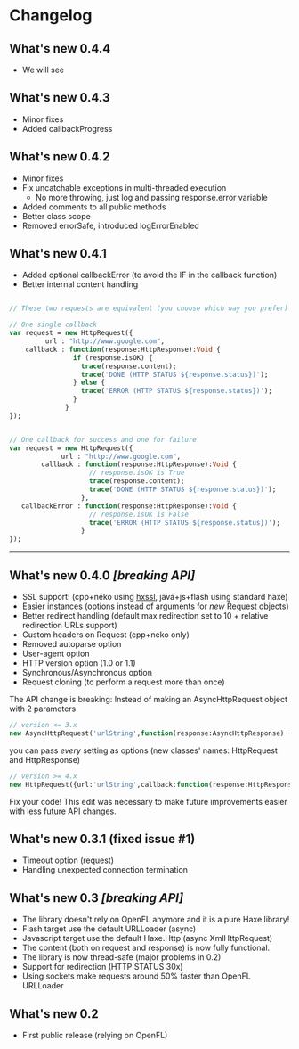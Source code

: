 
# Changelog

## What's new 0.4.4

- We will see

## What's new 0.4.3

- Minor fixes
- Added callbackProgress

## What's new 0.4.2

- Minor fixes
- Fix uncatchable exceptions in multi-threaded execution
  - No more throwing, just log and passing response.error variable
- Added comments to all public methods
- Better class scope
- Removed errorSafe, introduced logErrorEnabled

## What's new 0.4.1

- Added optional callbackError (to avoid the IF in the callback function)
- Better internal content handling

````haxe

// These two requests are equivalent (you choose which way you prefer)

// One single callback
var request = new HttpRequest({
         url : "http://www.google.com",
    callback : function(response:HttpResponse):Void {
                if (response.isOK) {
                  trace(response.content);
                  trace('DONE (HTTP STATUS ${response.status})');
                } else {
                  trace('ERROR (HTTP STATUS ${response.status})');
                }
              }  
});


// One callback for success and one for failure
var request = new HttpRequest({
             url : "http://www.google.com",
        callback : function(response:HttpResponse):Void {
                    // response.isOK is True
                    trace(response.content);
                    trace('DONE (HTTP STATUS ${response.status})');
                  },
   callbackError : function(response:HttpResponse):Void {
                    // response.isOK is False
                    trace('ERROR (HTTP STATUS ${response.status})');
                  }
});
````

---

## What's new 0.4.0 *[breaking API]*

- SSL support! (cpp+neko using [hxssl](https://github.com/tong/hxssl), java+js+flash using standard haxe)
- Easier instances (options instead of arguments for *new* Request objects)
- Better redirect handling (default max redirection set to 10 + relative redirection URLs support)
- Custom headers on Request (cpp+neko only)
- Removed autoparse option
- User-agent option
- HTTP version option (1.0 or 1.1)
- Synchronous/Asynchronous option
- Request cloning (to perform a request more than once)

The API change is breaking:
Instead of making an AsyncHttpRequest object with 2 parameters
````haxe
// version <= 3.x
new AsyncHttpRequest('urlString',function(response:AsyncHttpResponse) { ... });
````
you can pass *every* setting as options (new classes' names: HttpRequest and HttpResponse)
````haxe
// version >= 4.x
new HttpRequest({url:'urlString',callback:function(response:HttpResponse) { ... }});
````

Fix your code! This edit was necessary to make future improvements easier with less future API changes.

## What's new 0.3.1 (fixed issue #1)

- Timeout option (request)
- Handling unexpected connection termination

## What's new 0.3 *[breaking API]*

- The library doesn't rely on OpenFL anymore and it is a pure Haxe library!
- Flash target use the default URLLoader (async)
- Javascript target use the default Haxe.Http (async XmlHttpRequest)
- The content (both on request and response) is now fully functional.
- The library is now thread-safe (major problems in 0.2)
- Support for redirection (HTTP STATUS 30x)
- Using sockets make requests around 50% faster than OpenFL URLLoader

## What's new 0.2

- First public release (relying on OpenFL)
